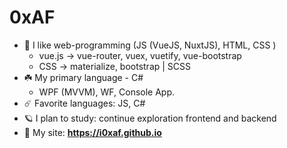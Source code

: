 # 0xAF

- 🌱 I like web-programming (JS (VueJS, NuxtJS), HTML, CSS )
  - vue.js  -> vue-router, vuex, vuetify, vue-bootstrap
  - CSS     -> materialize, bootstrap | SCSS
- ☘️ My primary language - C#
  - WPF (MVVM), WF, Console App.
- ☄️ Favorite languages: JS, C#
- 🪐 I plan to study: continue exploration frontend and backend
- 🍃 My site: **https://i0xaf.github.io**
